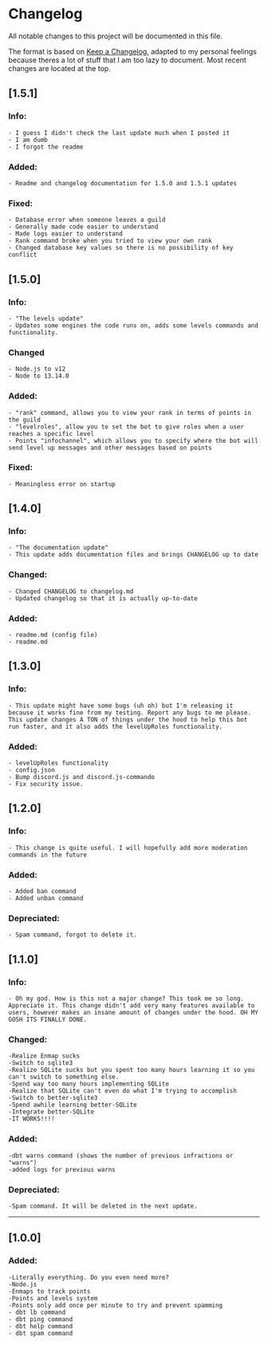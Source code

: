 # Changelog
All notable changes to this project will be documented in this file.

The format is based on [Keep a Changelog](https://keepachangelog.com/en/1.0.0/), adapted to my personal feelings because theres a lot of stuff that I am too lazy to document.
Most recent changes are located at the top.

## [1.5.1]

### Info:
    - I guess I didn't check the last update much when I posted it
    - I am dumb
    - I forgot the readme

### Added:
    - Readme and changelog documentation for 1.5.0 and 1.5.1 updates

### Fixed:
    - Database error when someone leaves a guild
    - Generally made code easier to understand
    - Made logs easier to understand
    - Rank command broke when you tried to view your own rank
    - Changed database key values so there is no possibility of key conflict

## [1.5.0]

### Info:
    - "The levels update"
    - Updates some engines the code runs on, adds some levels commands and functionality.

### Changed
    - Node.js to v12
    - Node to 13.14.0

### Added:
    - "rank" command, allows you to view your rank in terms of points in the guild
    - "levelroles", allow you to set the bot to give roles when a user reaches a specific level
    - Points "infochannel", which allows you to specify where the bot will send level up messages and other messages based on points

### Fixed:
    - Meaningless error on startup

## [1.4.0]

### Info:
    - "The documentation update"
    - This update adds documentation files and brings CHANGELOG up to date

### Changed:
    - Changed CHANGELOG to changelog.md
    - Updated changelog so that it is actually up-to-date

### Added:
    - readme.md (config file)
    - readme.md

## [1.3.0]

### Info: 
    - This update might have some bugs (uh oh) but I'm releasing it because it works fine from my testing. Report any bugs to me please. This update changes A TON of things under the hood to help this bot run faster, and it also adds the levelUpRoles functionality.

### Added:
    - levelUpRoles functionality
    - config.json
    - Bump discord.js and discord.js-commando
    - Fix security issue.

## [1.2.0]

### Info: 
    - This change is quite useful. I will hopefully add more moderation commands in the future

### Added:
    - Added ban command
    - Added unban command

### Depreciated:
    - Spam command, forgot to delete it.

## [1.1.0]

### Info:
    - Oh my god. How is this not a major change? This took me so long. Appreciate it. This change didn't add very many features available to users, however makes an insane amount of changes under the hood. OH MY GOSH ITS FINALLY DONE.

### Changed:
    -Realize Enmap sucks
    -Switch to sqlite3
    -Realize SQLite sucks but you spent too many hours learning it so you can't switch to something else.
    -Spend way too many hours implementing SQLite
    -Realize that SQLite can't even do what I'm trying to accomplish
    -Switch to better-sqlite3
    -Spend awhile learning better-SQLite
    -Integrate better-SQLite
    -IT WORKS!!!!
    
### Added:
    -dbt warns command (shows the number of previous infractions or "warns")
    -added logs for previous warns
    
### Depreciated:
    -Spam command. It will be deleted in the next update.

-----------

## [1.0.0]

### Added:
    -Literally everything. Do you even need more?
    -Node.js
    -Enmaps to track points
    -Points and levels system
    -Points only add once per minute to try and prevent spamming
    - dbt lb command
    - dbt ping command
    - dbt help command
    - dbt spam command